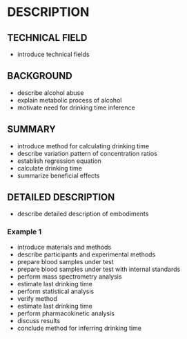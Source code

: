# DESCRIPTION

## TECHNICAL FIELD

- introduce technical fields

## BACKGROUND

- describe alcohol abuse
- explain metabolic process of alcohol
- motivate need for drinking time inference

## SUMMARY

- introduce method for calculating drinking time
- describe variation pattern of concentration ratios
- establish regression equation
- calculate drinking time
- summarize beneficial effects

## DETAILED DESCRIPTION

- describe detailed description of embodiments

### Example 1

- introduce materials and methods
- describe participants and experimental methods
- prepare blood samples under test
- prepare blood samples under test with internal standards
- perform mass spectrometry analysis
- estimate last drinking time
- perform statistical analysis
- verify method
- estimate last drinking time
- perform pharmacokinetic analysis
- discuss results
- conclude method for inferring drinking time

